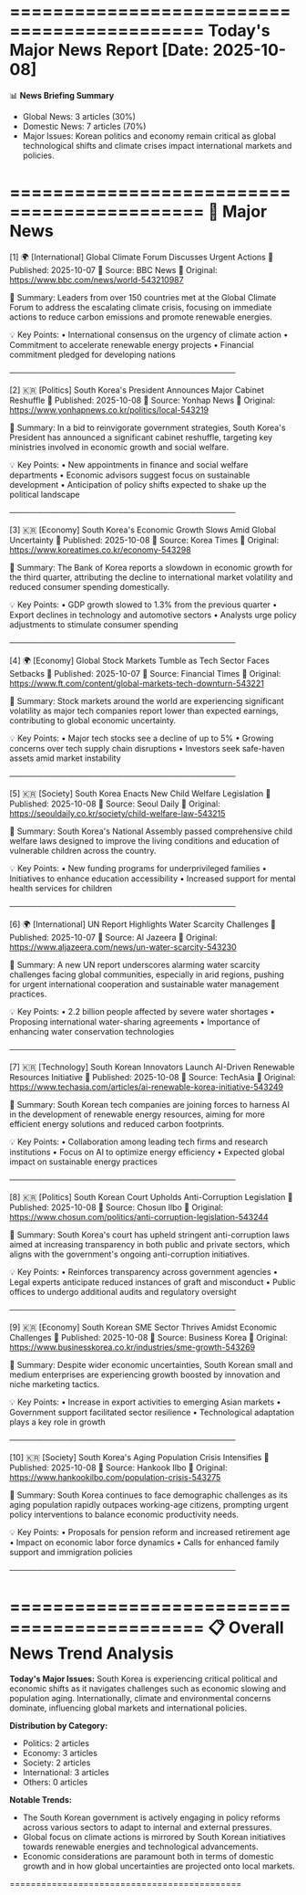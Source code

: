 ============================================
                        Today's Major News Report
                        [Date: 2025-10-08]
============================================

📊 **News Briefing Summary**
- Global News: 3 articles (30%)
- Domestic News: 7 articles (70%)
- Major Issues: Korean politics and economy remain critical as global technological shifts and climate crises impact international markets and policies.

============================================
                            📰 Major News
============================================

[1] 🌍 [International] Global Climate Forum Discusses Urgent Actions
📅 Published: 2025-10-07
📰 Source: BBC News
🔗 Original: https://www.bbc.com/news/world-543210987

📝 Summary:
Leaders from over 150 countries met at the Global Climate Forum to address the escalating climate crisis, focusing on immediate actions to reduce carbon emissions and promote renewable energies.

💡 Key Points:
• International consensus on the urgency of climate action
• Commitment to accelerate renewable energy projects
• Financial commitment pledged for developing nations

────────────────────────────────────────

[2] 🇰🇷 [Politics] South Korea's President Announces Major Cabinet Reshuffle
📅 Published: 2025-10-08
📰 Source: Yonhap News
🔗 Original: https://www.yonhapnews.co.kr/politics/local-543219

📝 Summary:
In a bid to reinvigorate government strategies, South Korea's President has announced a significant cabinet reshuffle, targeting key ministries involved in economic growth and social welfare.

💡 Key Points:
• New appointments in finance and social welfare departments
• Economic advisors suggest focus on sustainable development
• Anticipation of policy shifts expected to shake up the political landscape

────────────────────────────────────────

[3] 🇰🇷 [Economy] South Korea's Economic Growth Slows Amid Global Uncertainty
📅 Published: 2025-10-08
📰 Source: Korea Times
🔗 Original: https://www.koreatimes.co.kr/economy-543298

📝 Summary:
The Bank of Korea reports a slowdown in economic growth for the third quarter, attributing the decline to international market volatility and reduced consumer spending domestically.

💡 Key Points:
• GDP growth slowed to 1.3% from the previous quarter
• Export declines in technology and automotive sectors
• Analysts urge policy adjustments to stimulate consumer spending

────────────────────────────────────────

[4] 🌍 [Economy] Global Stock Markets Tumble as Tech Sector Faces Setbacks
📅 Published: 2025-10-07
📰 Source: Financial Times
🔗 Original: https://www.ft.com/content/global-markets-tech-downturn-543221

📝 Summary:
Stock markets around the world are experiencing significant volatility as major tech companies report lower than expected earnings, contributing to global economic uncertainty.

💡 Key Points:
• Major tech stocks see a decline of up to 5%
• Growing concerns over tech supply chain disruptions
• Investors seek safe-haven assets amid market instability

────────────────────────────────────────

[5] 🇰🇷 [Society] South Korea Enacts New Child Welfare Legislation
📅 Published: 2025-10-08
📰 Source: Seoul Daily
🔗 Original: https://seouldaily.co.kr/society/child-welfare-law-543215

📝 Summary:
South Korea's National Assembly passed comprehensive child welfare laws designed to improve the living conditions and education of vulnerable children across the country.

💡 Key Points:
• New funding programs for underprivileged families
• Initiatives to enhance education accessibility
• Increased support for mental health services for children

────────────────────────────────────────

[6] 🌍 [International] UN Report Highlights Water Scarcity Challenges
📅 Published: 2025-10-07
📰 Source: Al Jazeera
🔗 Original: https://www.aljazeera.com/news/un-water-scarcity-543230

📝 Summary:
A new UN report underscores alarming water scarcity challenges facing global communities, especially in arid regions, pushing for urgent international cooperation and sustainable water management practices.

💡 Key Points:
• 2.2 billion people affected by severe water shortages
• Proposing international water-sharing agreements
• Importance of enhancing water conservation technologies

────────────────────────────────────────

[7] 🇰🇷 [Technology] South Korean Innovators Launch AI-Driven Renewable Resources Initiative
📅 Published: 2025-10-08
📰 Source: TechAsia
🔗 Original: https://www.techasia.com/articles/ai-renewable-korea-initiative-543249

📝 Summary:
South Korean tech companies are joining forces to harness AI in the development of renewable energy resources, aiming for more efficient energy solutions and reduced carbon footprints.

💡 Key Points:
• Collaboration among leading tech firms and research institutions
• Focus on AI to optimize energy efficiency
• Expected global impact on sustainable energy practices

────────────────────────────────────────

[8] 🇰🇷 [Politics] South Korean Court Upholds Anti-Corruption Legislation
📅 Published: 2025-10-08
📰 Source: Chosun Ilbo
🔗 Original: https://www.chosun.com/politics/anti-corruption-legislation-543244

📝 Summary:
South Korea's court has upheld stringent anti-corruption laws aimed at increasing transparency in both public and private sectors, which aligns with the government's ongoing anti-corruption initiatives.

💡 Key Points:
• Reinforces transparency across government agencies
• Legal experts anticipate reduced instances of graft and misconduct
• Public offices to undergo additional audits and regulatory oversight

────────────────────────────────────────

[9] 🇰🇷 [Economy] South Korean SME Sector Thrives Amidst Economic Challenges
📅 Published: 2025-10-08
📰 Source: Business Korea
🔗 Original: https://www.businesskorea.co.kr/industries/sme-growth-543269

📝 Summary:
Despite wider economic uncertainties, South Korean small and medium enterprises are experiencing growth boosted by innovation and niche marketing tactics.

💡 Key Points:
• Increase in export activities to emerging Asian markets
• Government support facilitated sector resilience
• Technological adaptation plays a key role in growth

────────────────────────────────────────

[10] 🇰🇷 [Society] South Korea's Aging Population Crisis Intensifies
📅 Published: 2025-10-08
📰 Source: Hankook Ilbo
🔗 Original: https://www.hankookilbo.com/population-crisis-543275

📝 Summary:
South Korea continues to face demographic challenges as its aging population rapidly outpaces working-age citizens, prompting urgent policy interventions to balance economic productivity needs.

💡 Key Points:
• Proposals for pension reform and increased retirement age
• Impact on economic labor force dynamics
• Calls for enhanced family support and immigration policies

────────────────────────────────────────

============================================
                        📋 Overall News Trend Analysis
============================================

**Today's Major Issues:**
South Korea is experiencing critical political and economic shifts as it navigates challenges such as economic slowing and population aging. Internationally, climate and environmental concerns dominate, influencing global markets and international policies.

**Distribution by Category:**
- Politics: 2 articles
- Economy: 3 articles
- Society: 2 articles
- International: 3 articles
- Others: 0 articles

**Notable Trends:**
- The South Korean government is actively engaging in policy reforms across various sectors to adapt to internal and external pressures.
- Global focus on climate actions is mirrored by South Korean initiatives towards renewable energies and technological advancements.
- Economic considerations are paramount both in terms of domestic growth and in how global uncertainties are projected onto local markets.

============================================